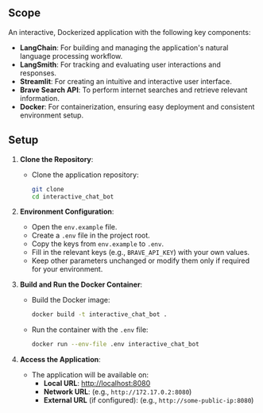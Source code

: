 ## Scope

An interactive, Dockerized application with the following key components:

- **LangChain**: For building and managing the application's natural language processing workflow.
- **LangSmith**: For tracking and evaluating user interactions and responses.
- **Streamlit**: For creating an intuitive and interactive user interface.
- **Brave Search API**: To perform internet searches and retrieve relevant information.
- **Docker**: For containerization, ensuring easy deployment and consistent environment setup.

## Setup

1. **Clone the Repository**:
   - Clone the application repository:
     ```bash
     git clone 
     cd interactive_chat_bot
     ```
   
2. **Environment Configuration**:
   - Open the `env.example` file.
   - Create a `.env` file in the project root.
   - Copy the keys from `env.example` to `.env`.
   - Fill in the relevant keys (e.g., `BRAVE_API_KEY`) with your own values.
   - Keep other parameters unchanged or modify them only if required for your environment.


3. **Build and Run the Docker Container**:
   - Build the Docker image:
     ```bash
     docker build -t interactive_chat_bot .
     ```
   - Run the container with the `.env` file:
     ```bash
     docker run --env-file .env interactive_chat_bot
     ```

4. **Access the Application**:
   - The application will be available on:
     - **Local URL**: [http://localhost:8080](http://localhost:8080)
     - **Network URL**: (e.g., `http://172.17.0.2:8080`)
     - **External URL** (if configured): (e.g., `http://some-public-ip:8080`)
